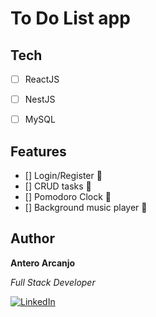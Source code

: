 # To Do List app

## Tech

- [ ] ReactJS
- [ ] NestJS
- [ ] MySQL


## Features

- [] Login/Register 🚧
- [] CRUD tasks 🚧
- [] Pomodoro Clock 🚧
- [] Background music player 🚧

## Author

**Antero Arcanjo**

_Full Stack Developer_

[![LinkedIn](https://img.shields.io/badge/Antero%20Arcanjo-%230077B5.svg?style=for-the-badge&logo=linkedin&logoColor=white)](https://linkedin.com/in/antero-arcanjo)